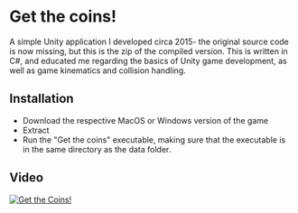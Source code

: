 # Get the coins!

A simple Unity application I developed circa 2015- the original source code is now missing, but this is the zip of the compiled version. This is written in C#, and educated me regarding the basics of Unity game development, as well as game kinematics and collision handling. 

## Installation

- Download the respective MacOS or Windows version of the game
- Extract
- Run the "Get the coins" executable, making sure that the executable is in the same directory as the data folder.

## Video

[![Get the Coins!](https://user-images.githubusercontent.com/5387769/147401291-23a39f29-e533-4365-aeda-97746b366949.jpg)](https://www.youtube.com/watch?v=dfw5Jsp5xoI "Get the Coins!")
